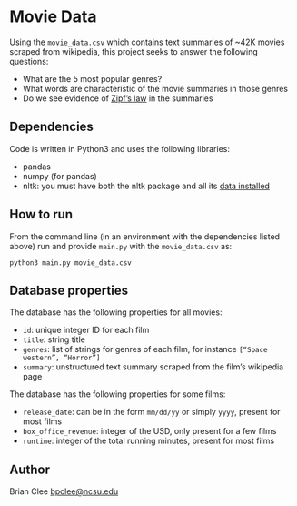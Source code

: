 # Movie Data

Using the `movie_data.csv` which contains text summaries of ~42K movies scraped from wikipedia, this project seeks to answer the following questions:
- What are the 5 most popular genres?
- What words are characteristic of the movie summaries in those genres
- Do we see evidence of [Zipf’s law](https://simple.wikipedia.org/wiki/Zipf%27s_law) in the summaries

## Dependencies

Code is written in Python3 and uses the following libraries:
- pandas
- numpy (for pandas)
- nltk: you must have both the nltk package and all its [data installed](http://www.nltk.org/data.html)

## How to run

From the command line (in an environment with the dependencies listed above) run and provide `main.py` with the `movie_data.csv` as:  

`python3 main.py movie_data.csv`

## Database properties

The database has the following properties for all movies:
- `id`: unique integer ID for each film
- `title`: string title
- `genres`: list of strings for genres of each film, for instance `[“Space western”, “Horror”]`
- `summary`: unstructured text summary scraped from the film’s wikipedia page

The database has the following properties for some films:
- `release_date`: can be in the form `mm/dd/yy` or simply `yyyy`, present for most films
- `box_office_revenue`: integer of the USD, only present for a few films
- `runtime`: integer of the total running minutes, present for most films

## Author

Brian Clee
bpclee@ncsu.edu
